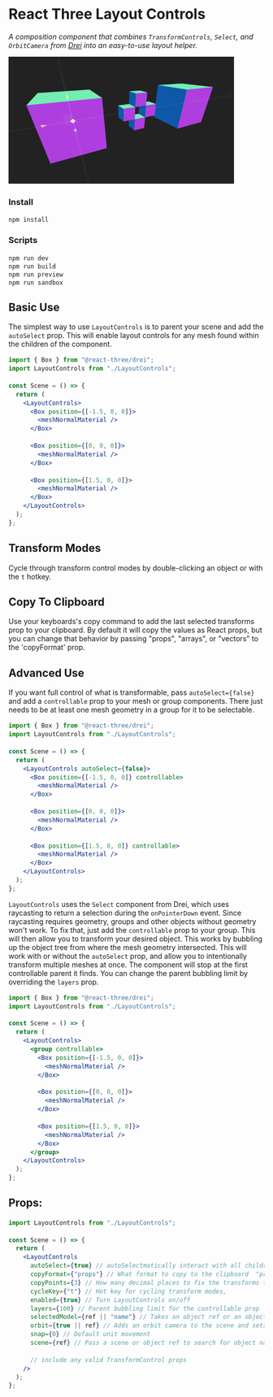 # React Three Layout Controls

_A composition component that combines `TransformControls`, `Select`, and `OrbitCamera` from [Drei](https://github.com/pmndrs/drei) into an easy-to-use layout helper._

![Preview](/public/preview.gif)

### Install

```
npm install
```

### Scripts

```
npm run dev
npm run build
npm run preview
npm run sandbox
```

## Basic Use

The simplest way to use `LayoutControls` is to parent your scene and add the `autoSelect` prop. This will enable layout controls for any mesh found within the children of the component.

```jsx
import { Box } from "@react-three/drei";
import LayoutControls from "./LayoutControls";

const Scene = () => {
  return (
    <LayoutControls>
      <Box position={[-1.5, 0, 0]}>
        <meshNormalMaterial />
      </Box>

      <Box position={[0, 0, 0]}>
        <meshNormalMaterial />
      </Box>

      <Box position={[1.5, 0, 0]}>
        <meshNormalMaterial />
      </Box>
    </LayoutControls>
  );
};
```

## Transform Modes

Cycle through transform control modes by double-clicking an object or with the `t` hotkey.

## Copy To Clipboard

Use your keyboards's copy command to add the last selected transforms prop to your clipboard. By default it will copy the values as React props, but you can change that behavior by passing "props", "arrays", or "vectors" to the 'copyFormat' prop.

## Advanced Use

If you want full control of what is transformable, pass `autoSelect={false}` and add a `controllable` prop to your mesh or group components. There just needs to be at least one mesh geometry in a group for it to be selectable.

```jsx
import { Box } from "@react-three/drei";
import LayoutControls from "./LayoutControls";

const Scene = () => {
  return (
    <LayoutControls autoSelect={false}>
      <Box position={[-1.5, 0, 0]} controllable>
        <meshNormalMaterial />
      </Box>

      <Box position={[0, 0, 0]}>
        <meshNormalMaterial />
      </Box>

      <Box position={[1.5, 0, 0]} controllable>
        <meshNormalMaterial />
      </Box>
    </LayoutControls>
  );
};
```

`LayoutControls` uses the `Select` component from Drei, which uses raycasting to return a selection during the `onPointerDown` event. Since raycasting requires geometry, groups and other objects without geometry won't work. To fix that, just add the `controllable` prop to your group. This will then allow you to transform your desired object. This works by bubbling up the object tree from where the mesh geometry intersected. This will work with or without the `autoSelect` prop, and allow you to intentionally transform multiple meshes at once. The component will stop at the first controllable parent it finds. You can change the parent bubbling limit by overriding the `layers` prop.

```jsx
import { Box } from "@react-three/drei";
import LayoutControls from "./LayoutControls";

const Scene = () => {
  return (
    <LayoutControls>
      <group controllable>
        <Box position={[-1.5, 0, 0]}>
          <meshNormalMaterial />
        </Box>

        <Box position={[0, 0, 0]}>
          <meshNormalMaterial />
        </Box>

        <Box position={[1.5, 0, 0]}>
          <meshNormalMaterial />
        </Box>
      </group>
    </LayoutControls>
  );
};
```

## Props:

```jsx
import LayoutControls from "./LayoutControls";

const Scene = () => {
  return (
    <LayoutControls
      autoSelect={true} // autoSelectmatically interact with all children meshes
      copyFormat={"props"} // What format to copy to the clipboard  "props" || "arrays" || "vectors"
      copyPoints={3} // How many decimal places to fix the transforms to
      cycleKey={"t"} // Hot key for cycling transform modes,
      enabled={true} // Turn LayoutControls on/off
      layers={100} // Parent bubbling limit for the controllable prop
      selectedModel={ref || "name"} // Takes an object ref or an object name. If searching by name, make sure it's a child, or set the scene prop.
      orbit={true || ref} // Adds an orbit camera to the scene and sets it as the default camera. Pass an object ref to set a look-at target.
      snap={0} // Default unit movement
      scene={ref} // Pass a scene or object ref to search for object names outside of the children

      // include any valid TransformControl props
    />
  );
};
```
